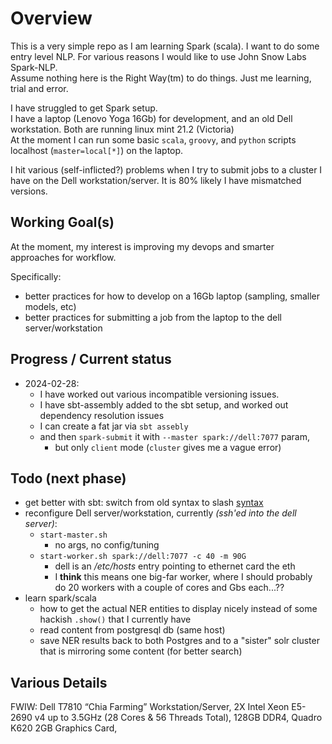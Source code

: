 # Overview
This is a very simple repo as I am learning Spark (scala). I want to do some entry level NLP. For various reasons I would like to use John Snow Labs Spark-NLP.  
Assume nothing here is the Right Way(tm) to do things. Just me learning, trial and error.

I have struggled to get Spark setup.  
I have a laptop (Lenovo Yoga 16Gb) for development, and an old Dell workstation.  Both are running linux mint 21.2 (Victoria)  
At the moment I can run some basic `scala`, `groovy`, and `python` scripts localhost (`master=local[*]`) on the laptop.

I hit various (self-inflicted?) problems when I try to submit jobs to a cluster I have on the Dell workstation/server. It is 80% likely I have mismatched versions.

## Working Goal(s)
At the moment, my interest is improving my devops and smarter approaches for workflow.

Specifically:
* better practices for how to develop on a 16Gb laptop (sampling, smaller models, etc)
* better practices for submitting a job from the laptop to the dell server/workstation

## Progress / Current status
* 2024-02-28:
  * I have worked out various incompatible versioning issues. 
  * I have sbt-assembly added to the sbt setup, and worked out dependency resolution issues 
  * I can create a fat jar via `sbt assebly` 
  * and then `spark-submit` it with `--master spark://dell:7077` param, 
    * but only `client` mode (`cluster` gives me a vague error)

## Todo (next phase)
* get better with sbt: switch from old syntax to slash [syntax](https://www.scala-sbt.org/1.x/docs/Migrating-from-sbt-013x.html#slash) 
* reconfigure Dell server/workstation, currently _(ssh'ed into the dell server)_:
  * `start-master.sh` 
    * no args, no config/tuning
  * `start-worker.sh spark://dell:7077 -c 40 -m 90G`
    * dell is an _/etc/hosts_ entry pointing to ethernet card the eth
    * I **think** this means one big-far worker, where I should probably do 20 workers with a couple of cores and Gbs each...??
* learn spark/scala
  * how to get the actual NER entities to display nicely instead of some hackish `.show()` that I currently have
  * read content from postgresql db (same host)
  * save NER results back to both Postgres and to a "sister" solr cluster that is mirroring some content (for better search)

## Various Details
FWIW: Dell T7810 “Chia Farming” Workstation/Server, 2X Intel Xeon E5-2690 v4 up to 3.5GHz (28 Cores & 56 Threads Total), 128GB DDR4, Quadro K620 2GB Graphics Card,
